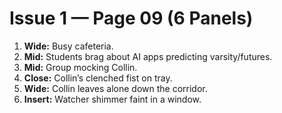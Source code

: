 # Issue 1 — Page 09 (6 Panels)

1) **Wide:** Busy cafeteria.  
2) **Mid:** Students brag about AI apps predicting varsity/futures.  
3) **Mid:** Group mocking Collin.  
4) **Close:** Collin’s clenched fist on tray.  
5) **Wide:** Collin leaves alone down the corridor.  
6) **Insert:** Watcher shimmer faint in a window.
